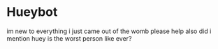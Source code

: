 # Hueybot
im new to everything i just came out of the womb please help
also did i mention huey is the worst person like ever?
